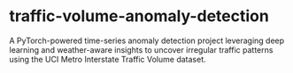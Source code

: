 # traffic-volume-anomaly-detection
A PyTorch-powered time-series anomaly detection project leveraging deep learning and weather-aware insights to uncover irregular traffic patterns using the UCI Metro Interstate Traffic Volume dataset.
